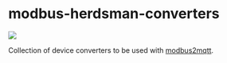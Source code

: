 # modbus-herdsman-converters
![](https://github.com/instathings/modbus-herdsman-converters/workflows/tests/badge.svg)

Collection of device converters to be used with [modbus2mqtt](https://github.com/Instathings/modbus2mqtt).

